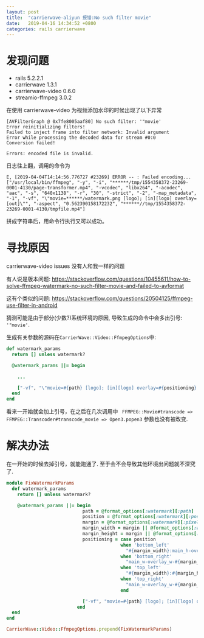 ```yaml
---
layout: post
title:  "carrierwave-aliyun 报错:No such filter movie"
date:   2019-04-16 14:34:52 +0800
categories: rails carrierwave
---
```

# 发现问题
- rails 5.2.2.1
- carrierwave 1.3.1
- carrierwave-video 0.6.0
- streamio-ffmpeg 3.0.2

在使用 carrierwave-video 为视频添加水印的时候出现了以下异常
```
[AVFilterGraph @ 0x7fe8005aaf80] No such filter: '"movie'
Error reinitializing filters!
Failed to inject frame into filter network: Invalid argument
Error while processing the decoded data for stream #0:0
Conversion failed!

Errors: encoded file is invalid.
```

日志往上翻，调用的命令为
```
E, [2019-04-04T14:14:56.776727 #23269] ERROR -- : Failed encoding...
["/usr/local/bin/ffmpeg", "-y", "-i", "******/tmp/1554358372-23269-0001-4130/page-transformer.mp4", "-vcodec", "libx264", "-acodec", "aac", "-s", "640x1138", "-r", "30", "-strict", "-2", "-map_metadata", "-1", "-vf", "\"movie=******/watermark.png [logo]; [in][logo] overlay= [out]\"", "-aspect", "0.562390158172232", "******//tmp/1554358372-23269-0001-4130/tmpfile.mp4"]
```

拼成字符串后，用命令行执行又可以成功。

#  寻找原因

carrierwave-video issues 没有人和我一样的问题

有人说是版本问题:
https://stackoverflow.com/questions/10455611/how-to-solve-ffmpeg-watermark-no-such-filter-movie-and-failed-to-avformat

这有个类似的问题: 
https://stackoverflow.com/questions/20504125/ffmpeg-use-filter-in-android

猜测可能是由于部分(少数?)系统环境的原因, 导致生成的命令中会多出引号: `'"movie'`.

生成有关参数的源码在`CarrierWave::Video::FfmpegOptions`中:
```ruby
def watermark_params
  return [] unless watermark?

  @watermark_params ||= begin
          
    ...

    ["-vf", "\"movie=#{path} [logo]; [in][logo] overlay=#{positioning} [out]\""]
  end
end
```
看来一开始就会加上引号，在之后在几次调用中 ` FFMPEG::Movie#transcode => FFMPEG::Transcoder#transcode_movie => Open3.popen3` 参数也没有被改变.

# 解决办法

在一开始的时候去掉引号，就能跑通了. 至于会不会导致其他环境出问题就不深究了.
```ruby
module FixWatermarkParams
  def watermark_params
    return [] unless watermark?

    @watermark_params ||= begin
                            path = @format_options[:watermark][:path]
                            position = @format_options[:watermark][:position].to_s || :bottom_right
                            margin = @format_options[:watermark][:pixels_from_edge] || @format_options[:watermark][:margin]
                            margin_width = margin || @format_options[:watermark][:margin_width] || 10
                            margin_height = margin || @format_options[:watermark][:margin_height] || 10
                            positioning = case position
                                          when 'bottom_left'
                                            "#{margin_width}:main_h-overlay_h-#{margin_height}"
                                          when 'bottom_right'
                                            "main_w-overlay_w-#{margin_width}:main_h-overlay_h-#{margin_height}"
                                          when 'top_left'
                                            "#{margin_width}:#{margin_height}"
                                          when 'top_right'
                                            "main_w-overlay_w-#{margin_width}:#{margin_height}"
                                          end

                            ["-vf", "movie=#{path} [logo]; [in][logo] overlay=#{positioning} [out]"]
                          end
  end
end

CarrierWave::Video::FfmpegOptions.prepend(FixWatermarkParams)
```
